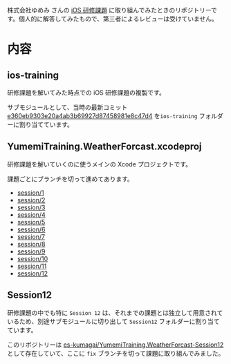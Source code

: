 株式会社ゆめみ さんの [iOS 研修課題](https://notion.yumemi.co.jp/ios-%E7%A0%94%E4%BF%AE%E8%AA%B2%E9%A1%8C) に取り組んでみたときのリポジトリーです。個人的に解答してみたもので、第三者によるレビューは受けていません。

# 内容

## ios-training

研修課題を解いてみた時点での iOS 研修課題の複製です。

サブモジュールとして、当時の最新コミット [e360eb9303e20a4ab3b69927d87458981e8c47d4](https://github.com/yumemi-inc/ios-training/tree/e360eb9303e20a4ab3b69927d87458981e8c47d4) を`ios-training` フォルダーに割り当てています。

## YumemiTraining.WeatherForcast.xcodeproj

研修課題を解いていくのに使うメインの Xcode プロジェクトです。

課題ごとにブランチを切って進めてあります。

- [session/1](https://github.com/es-kumagai/YumemiTraining.WeatherForcast/tree/session/1)
- [session/2](https://github.com/es-kumagai/YumemiTraining.WeatherForcast/tree/session/2)
- [session/3](https://github.com/es-kumagai/YumemiTraining.WeatherForcast/tree/session/3)
- [session/4](https://github.com/es-kumagai/YumemiTraining.WeatherForcast/tree/session/4)
- [session/5](https://github.com/es-kumagai/YumemiTraining.WeatherForcast/tree/session/5)
- [session/6](https://github.com/es-kumagai/YumemiTraining.WeatherForcast/tree/session/6)
- [session/7](https://github.com/es-kumagai/YumemiTraining.WeatherForcast/tree/session/7)
- [session/8](https://github.com/es-kumagai/YumemiTraining.WeatherForcast/tree/session/8)
- [session/9](https://github.com/es-kumagai/YumemiTraining.WeatherForcast/tree/session/9)
- [session/10](https://github.com/es-kumagai/YumemiTraining.WeatherForcast/tree/session/10)
- [session/11](https://github.com/es-kumagai/YumemiTraining.WeatherForcast/tree/session/11)
- [session/12](https://github.com/es-kumagai/YumemiTraining.WeatherForcast/tree/session/12)

## Session12

研修課題の中でも特に `Session 12` は、それまでの課題とは独立して用意されているため、別途サブモジュールに切り出して `Session12` フォルダーに割り当てています。

このリポジトリーは [es-kumagai/YumemiTraining.WeatherForcast-Session12](https://github.com/es-kumagai/YumemiTraining.WeatherForcast-Session12) として存在していて、ここに `fix` ブランチを切って課題に取り組んでみました。
